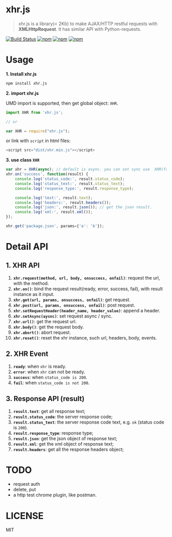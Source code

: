 # xhr.js

> xhr.js is a library(< 2Kb) to make AJAX/HTTP restful requests with **XMLHttpRequest**. It has similar API with Python-requests.

[![Build Status](https://travis-ci.org/hustcc/xhr.js.svg?branch=master)](https://travis-ci.org/hustcc/xhr.js) [![npm](https://img.shields.io/npm/v/xhr.js.svg?style=flat-square)](https://www.npmjs.com/package/xhr.js) [![npm](https://img.shields.io/npm/dt/xhr.js.svg?style=flat-square)](https://www.npmjs.com/package/xhr.js) [![npm](https://img.shields.io/npm/l/xhr.js.svg?style=flat-square)](https://www.npmjs.com/package/xhr.js)


# Usage

**1. Install xhr.js**

```sh
npm install xhr.js
```

**2. import xhr.js**


UMD import is supported, then get global object: `XHR`.

```js
import XHR from 'xhr.js';

// or

var XHR = require("xhr.js");
```

or link with `script` in html files: 

```js
<script src="dist/xhr.min.js"></script>
```

**3. use class `XHR`**

```js
var xhr = XHR(async); // default is async. you can set sync use  XHR(false)
xhr.on('success', function(result) {
	console.log('status_code:', result.status_code);
	console.log('status_text:', result.status_text);
	console.log('response_type:', result.response_type);

	console.log('text:', result.text);
	console.log('headers:', result.headers());
	console.log('json:', result.json()); // get the json result.
	console.log('xml:', result.xml());
});

xhr.get('package.json', params={'a': 'b'});
```


# Detail API

## 1. XHR API

1. **`xhr.request(method, url, body, onsuccess, onfail)`**: request the url, with the method.
2. **`xhr.on()`**: bind the request result(ready, error, success, fail), with result instance as it input.
2. **`xhr.get(url, params, onsuccess, onfail)`**: get request.
3. **`xhr.post(url, params, onsuccess, onfail)`**: post request.
4. **`xhr.setRequestHeader(header_name, header_value)`**: append a header.
5. **`xhr.setAsync(aysnc)`**: set request async / sync.
6. **`xhr.url()`**: get the request url.
7. **`xhr.body()`**: get the request body.
8. **`xhr.abort()`**: abort request.
9. **`xhr.reset()`**: reset the xhr instance, such url, headers, body, events.


## 2. XHR Event

1. **`ready`**: when `xhr` is ready.
2. **`error`**: when `xhr` can not be ready.
3. **`success`**: when `status_code is 200`.
4. **`fail`**: when `status_code is not 200`.

## 3. Response API (result)

1. **`result.text`**: get all response text;
2. **`result.status_code`**: the server response code;
3. **`result.status_text`**: the server response code text, e.g. `ok` (status code is `200`).
4. **`result.response_type`**: response type;
5. **`result.json`**: get the json object of response text;
6. **`result.xml`**: get the xml object of response text;
7. **`result.headers`**: get all the response headers object;


# TODO

 - request auth
 - delete, put
 - a http test chrome plugin, like postman.


# LICENSE

MIT